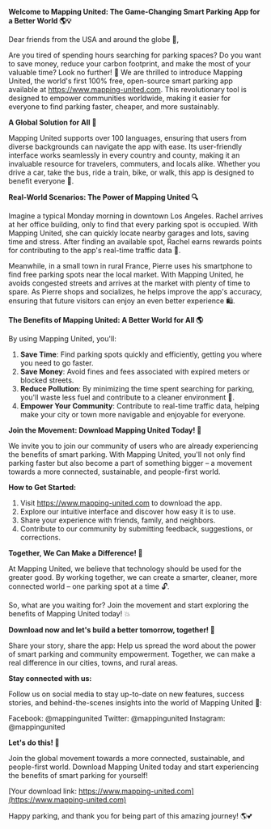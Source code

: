 **Welcome to Mapping United: The Game-Changing Smart Parking App for a Better World 🌎💡**

Dear friends from the USA and around the globe 👋,

Are you tired of spending hours searching for parking spaces? Do you want to save money, reduce your carbon footprint, and make the most of your valuable time? Look no further! 🤔 We are thrilled to introduce Mapping United, the world's first 100% free, open-source smart parking app available at https://www.mapping-united.com. This revolutionary tool is designed to empower communities worldwide, making it easier for everyone to find parking faster, cheaper, and more sustainably.

**A Global Solution for All 🌟**

Mapping United supports over 100 languages, ensuring that users from diverse backgrounds can navigate the app with ease. Its user-friendly interface works seamlessly in every country and county, making it an invaluable resource for travelers, commuters, and locals alike. Whether you drive a car, take the bus, ride a train, bike, or walk, this app is designed to benefit everyone 🌈.

**Real-World Scenarios: The Power of Mapping United 🔍**

Imagine a typical Monday morning in downtown Los Angeles. Rachel arrives at her office building, only to find that every parking spot is occupied. With Mapping United, she can quickly locate nearby garages and lots, saving time and stress. After finding an available spot, Rachel earns rewards points for contributing to the app's real-time traffic data 🚗.

Meanwhile, in a small town in rural France, Pierre uses his smartphone to find free parking spots near the local market. With Mapping United, he avoids congested streets and arrives at the market with plenty of time to spare. As Pierre shops and socializes, he helps improve the app's accuracy, ensuring that future visitors can enjoy an even better experience 🛍️.

**The Benefits of Mapping United: A Better World for All 🌎**

By using Mapping United, you'll:

1. **Save Time**: Find parking spots quickly and efficiently, getting you where you need to go faster.
2. **Save Money**: Avoid fines and fees associated with expired meters or blocked streets.
3. **Reduce Pollution**: By minimizing the time spent searching for parking, you'll waste less fuel and contribute to a cleaner environment 🌟.
4. **Empower Your Community**: Contribute to real-time traffic data, helping make your city or town more navigable and enjoyable for everyone.

**Join the Movement: Download Mapping United Today! 📱**

We invite you to join our community of users who are already experiencing the benefits of smart parking. With Mapping United, you'll not only find parking faster but also become a part of something bigger – a movement towards a more connected, sustainable, and people-first world.

**How to Get Started:**

1. Visit https://www.mapping-united.com to download the app.
2. Explore our intuitive interface and discover how easy it is to use.
3. Share your experience with friends, family, and neighbors.
4. Contribute to our community by submitting feedback, suggestions, or corrections.

**Together, We Can Make a Difference! 🌈**

At Mapping United, we believe that technology should be used for the greater good. By working together, we can create a smarter, cleaner, more connected world – one parking spot at a time 🔓.

So, what are you waiting for? Join the movement and start exploring the benefits of Mapping United today! 💥

**Download now and let's build a better tomorrow, together! 🌟**

Share your story, share the app: Help us spread the word about the power of smart parking and community empowerment. Together, we can make a real difference in our cities, towns, and rural areas.

**Stay connected with us:**

Follow us on social media to stay up-to-date on new features, success stories, and behind-the-scenes insights into the world of Mapping United 🌈:

Facebook: @mappingunited
Twitter: @mappingunited
Instagram: @mappingunited

**Let's do this! 💪**

Join the global movement towards a more connected, sustainable, and people-first world. Download Mapping United today and start experiencing the benefits of smart parking for yourself!

[Your download link: https://www.mapping-united.com](https://www.mapping-united.com)

Happy parking, and thank you for being part of this amazing journey! 🌎💕